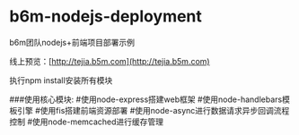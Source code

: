 b6m-nodejs-deployment
=====================

b6m团队nodejs+前端项目部署示例

线上预览：[http://tejia.b5m.com](http://tejia.b5m.com)

执行npm install安装所有模块

###使用核心模块:
#使用node-express搭建web框架
#使用node-handlebars模板引擎
#使用fis搭建前端资源部署
#使用node-async进行数据请求异步回调流程控制
#使用node-memcached进行缓存管理
